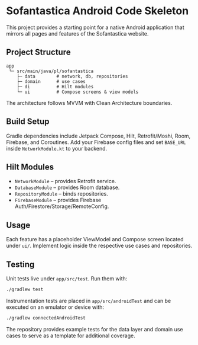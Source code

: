 # Sofantastica Android Code Skeleton

This project provides a starting point for a native Android application that mirrors all pages and features of the Sofantastica website.

## Project Structure
```
app
 └─ src/main/java/pl/sofantastica
    ├─ data        # network, db, repositories
    ├─ domain      # use cases
    ├─ di          # Hilt modules
    └─ ui          # Compose screens & view models
```

The architecture follows MVVM with Clean Architecture boundaries.

## Build Setup
Gradle dependencies include Jetpack Compose, Hilt, Retrofit/Moshi, Room, Firebase, and Coroutines. Add your Firebase config files and set `BASE_URL` inside `NetworkModule.kt` to your backend.

## Hilt Modules
- `NetworkModule` – provides Retrofit service.
- `DatabaseModule` – provides Room database.
- `RepositoryModule` – binds repositories.
- `FirebaseModule` – provides Firebase Auth/Firestore/Storage/RemoteConfig.

## Usage
Each feature has a placeholder ViewModel and Compose screen located under `ui/`. Implement logic inside the respective use cases and repositories.

## Testing
Unit tests live under `app/src/test`.  Run them with:

```bash
./gradlew test
```

Instrumentation tests are placed in `app/src/androidTest` and can be executed on an emulator or device with:

```bash
./gradlew connectedAndroidTest
```

The repository provides example tests for the data layer and domain use cases to serve as a template for additional coverage.

